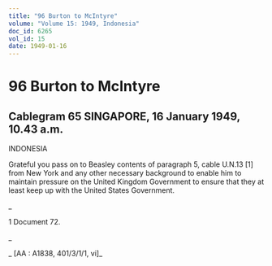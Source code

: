 ```yaml
---
title: "96 Burton to McIntyre"
volume: "Volume 15: 1949, Indonesia"
doc_id: 6265
vol_id: 15
date: 1949-01-16
---
```


# 96 Burton to McIntyre

## Cablegram 65 SINGAPORE, 16 January 1949, 10.43 a.m.

INDONESIA

Grateful you pass on to Beasley contents of paragraph 5, cable U.N.13 [1] from New York and any other necessary background to enable him to maintain pressure on the United Kingdom Government to ensure that they at least keep up with the United States Government.

_

1 Document 72.

_

_ [AA : A1838, 401/3/1/1, vi]_
